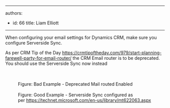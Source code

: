 

---
authors:
  - id: 66
    title: Liam Elliott
---




<span class='intro'> When configuring your email settings for Dynamics CRM, make sure you configure Serverside Sync.<br> </span>

<p>As per CRM Tip of the Day 
   <a href="https&#58;//crmtipoftheday.com/979/start-planning-farewell-party-for-email-router/">https&#58;//crmtipoftheday.com/979/start-planning-farewell-party-for-email-router/</a>&#160;the CRM Email router is to be deprecated. You should use the Serverside Sync now instead<br>​<br></p> 
<img src="/PublishingImages/CRM%20Email%20Router.png" alt="" />​ 
<dd class="ssw15-rteElement-FigureBad">​​​​Figure&#58; Bad Example - Deprecated Mail routed Enabled<br></dd>
<br>
<img src="/PublishingImages/CRM%20ServerSideSync.png" alt="" /> 
<dd class="ssw15-rteElement-FigureGood">Figure&#58; ​​Good Example -&#160;Serverside Sync configured as per&#160;<a href="https&#58;//technet.microsoft.com/en-us/library/mt622063.aspx">https&#58;//technet.microsoft.com/en-us/library/mt622063.aspx​</a></dd>
<br>


